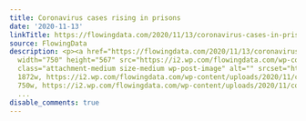 ```yaml
---
title: Coronavirus cases rising in prisons
date: '2020-11-13'
linkTitle: https://flowingdata.com/2020/11/13/coronavirus-cases-in-prisons/
source: FlowingData
description: <p><a href="https://flowingdata.com/2020/11/13/coronavirus-cases-in-prisons/"><img
  width="750" height="567" src="https://i2.wp.com/flowingdata.com/wp-content/uploads/2020/11/coronavirus-in-prisons.png?fit=750%2C567&amp;ssl=1"
  class="attachment-medium size-medium wp-post-image" alt="" srcset="https://i2.wp.com/flowingdata.com/wp-content/uploads/2020/11/coronavirus-in-prisons.png?w=1872&amp;ssl=1
  1872w, https://i2.wp.com/flowingdata.com/wp-content/uploads/2020/11/coronavirus-in-prisons.png?resize=750%2C567&amp;ssl=1
  750w, https://i2.wp.com/flowingdata.com/wp-content/uploads/2020/11/coronavirus-i
  ...
disable_comments: true
---
```

<p><a href="https://flowingdata.com/2020/11/13/coronavirus-cases-in-prisons/"><img width="750" height="567" src="https://i2.wp.com/flowingdata.com/wp-content/uploads/2020/11/coronavirus-in-prisons.png?fit=750%2C567&amp;ssl=1" class="attachment-medium size-medium wp-post-image" alt="" srcset="https://i2.wp.com/flowingdata.com/wp-content/uploads/2020/11/coronavirus-in-prisons.png?w=1872&amp;ssl=1 1872w, https://i2.wp.com/flowingdata.com/wp-content/uploads/2020/11/coronavirus-in-prisons.png?resize=750%2C567&amp;ssl=1 750w, https://i2.wp.com/flowingdata.com/wp-content/uploads/2020/11/coronavirus-i ...